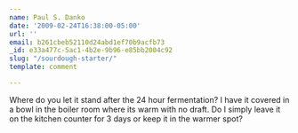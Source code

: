 ```yaml
---
name: Paul S. Danko
date: '2009-02-24T16:38:00-05:00'
url: ''
email: b261cbeb52110d24abd1ef70b9acfb73
_id: e33a477c-5ac1-4b2e-9b96-e85bb2004c92
slug: "/sourdough-starter/"
template: comment

---
```


Where do you let it stand after the 24 hour fermentation? I have it
covered in a bowl in the boiler room where its warm with no draft.
Do I simply leave it on the kitchen counter for 3 days or keep it in
the warmer spot?
